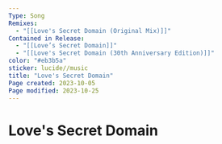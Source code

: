 ```yaml
---
Type: Song
Remixes:
  - "[[Love's Secret Domain (Original Mix)]]"
Contained in Release:
  - "[[Love’s Secret Domain]]"
  - "[[Love's Secret Domain (30th Anniversary Edition)]]"
color: "#eb3b5a"
sticker: lucide//music
title: "Love's Secret Domain"
Page created: 2023-10-05
Page modified: 2023-10-25
---
```


# Love's Secret Domain
